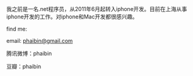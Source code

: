 我之前是一名.net程序员，从2011年6月起转入iphone开发。目前在上海从事iphone开发的工作。对iphone和Mac开发都很感兴趣。

find me:

email: phaibin@gmail.com

腾讯微博：phaibin

豆瓣：phaibin